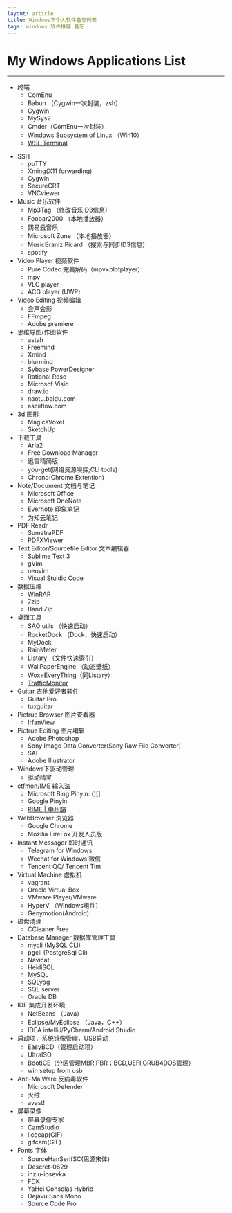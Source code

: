 ```yaml
---
layout: article
title: Windows下个人软件备忘列表
tags: windows 软件推荐 备忘
---
```


# My Windows Applications List
---

* 终端
  - ComEnu
  - Babun （Cygwin一次封装，zsh）
  - Cygwin
  - MySys2
  - Cmder（ComEnu一次封装）
  - Windows Subsystem of Linux （Win10）
  - [WSL-Terminal](https://goreliu.github.io/wsl-terminal/)

<!--more-->
* SSH
  - puTTY
  - Xming(X11 forwarding)
  - Cygwin
  - SecureCRT
  - VNCviewer
* Music 音乐软件
  - Mp3Tag （修改音乐ID3信息）
  - Foobar2000 （本地播放器）
  - 网易云音乐
  - Microsoft Zune （本地播放器）
  - MusicBraniz Picard （搜索与同步ID3信息）
  - spotify
* Video Player 视频软件
  - Pure Codec 完美解码（mpv+plotplayer）
  - mpv
  - VLC player
  - ACG player (UWP)
* Video Editing 视频编辑
  - 会声会影
  - FFmpeg
  - Adobe premiere
* 思维导图/作图软件
  - astah
  - Freemind
  - Xmind
  - blurmind
  - Sybase PowerDesigner
  - Rational Rose
  - Microsof Visio
  - draw.io
  - naotu.baidu.com
  - asciiflow.com
* 3d 图形
  - MagicaVoxel
  - SketchUp
* 下载工具
  - Aria2
  - Free Download Manager
  - 迅雷精简版
  - you-get(网络资源嗅探;CLI tools)
  - Chrono(Chrome Extention)
* Note/Document 文档与笔记
  - Microsoft Office
  - Microsoft OneNote
  - Evernote 印象笔记
  - 为知云笔记
* PDF Readr
  - SumatraPDF
  - PDFXViewer
* Text Editor/Sourcefile Editor 文本编辑器
  - Sublime Text 3
  - gVim
  - neovim
  - Visual Stuidio Code
* 数据压缩
  - WinRAR
  - 7zip
  - BandiZip
* 桌面工具
  - SAO utils （快速启动）
  - RocketDock （Dock，快速启动）
  - MyDock
  - RainMeter
  - Listary （文件快速索引）
  - WallPaperEngine （动态壁纸）
  - Wox+EveryThing（同Listary）
  - [TrafficMonitor](https://github.com/zhongyang219/TrafficMonitor)
* Guitar 吉他爱好者软件
  - Guitar Pro
  - tuxguitar
* Pictrue Browser 图片查看器
  - IrfanView
* Pictrue Editing 图片编辑
  - Adobe Photoshop
  - Sony Image Data Converter(Sony Raw File Converter)
  - SAI
  - Adobe Illustrator
* Windows下驱动管理
  - 驱动精灵
* ctfmon/IME 输入法
  - Microsoft Bing Pinyin: ()[]
  - Google Pinyin
  - [RIME | 中州韻](https://rime.im/)
* WebBrowser 浏览器
  - Google Chrome
  - Mozilia FireFox 开发人员版
* Instant Messager 即时通讯
  - Telegram for Windows
  - Wechat for Windows 微信
  - Tencent QQ/ Tencent Tim
* Virtual Machine 虚拟机
  - vagrant
  - Oracle Virtual Box
  - VMware Player/VMware
  - HyperV （Windows组件）
  - Genymotion(Android)
* 磁盘清理
  - CCleaner Free
* Database Manager 数据库管理工具
  - mycli (MySQL CLI)
  - pgcli (PostgreSql Cli)
  - Navicat
  - HeidiSQL
  - MySQL
  - SQLyog
  - SQL server
  - Oracle DB
* IDE 集成开发环境
  - NetBeans （Java）
  - Eclipse/MyEclipse （Java，C++）
  - IDEA intelliJ/PyCharm/Android Stuidio
* 启动项，系统镜像管理，USB启动
  - EasyBCD（管理启动项）
  - UltraISO
  - BootICE（分区管理MBR,PBR；BCD,UEFI,GRUB4DOS管理）
  - win setup from usb
* Anti-MalWare 反病毒软件 
  - Microsoft Defender
  - 火绒
  - avast!
* 屏幕录像
  - 屏幕录像专家
  - CamStudio
  - licecap(GIF)
  - gifcam(GIF)
* Fonts 字体
  - SourceHanSerifSC(思源宋体)
  - Descret-0629
  - inziu-iosevka
  - FDK
  - YaHei Consolas Hybrid
  - Dejavu Sans Mono
  - Source Code Pro
